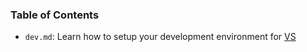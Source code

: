 ### Table of Contents

- `dev.md`: Learn how to setup your development environment for [VS](dev.md)
